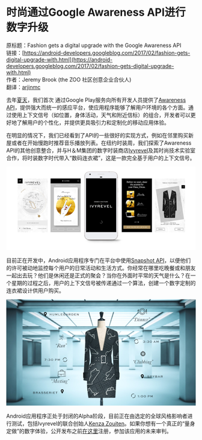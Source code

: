 # 时尚通过Google Awareness API进行数字升级

原标题：Fashion gets a digital upgrade with the Google Awareness API  
链接：[https://android-developers.googleblog.com/2017/02/fashion-gets-digital-upgrade-with.html](https://android-developers.googleblog.com/2017/02/fashion-gets-digital-upgrade-with.html)  
作者：Jeremy Brook (the ZOO 社区创意企业合伙人)  
翻译：[arjinmc](https://github.com/arjinmc)  

去年[夏天](https://android-developers.googleblog.com/2016/06/create-intelligent-context-aware-apps.html)，我们首次 通过Google Play服务向所有开发人员提供了[Awareness API](https://developers.google.com/awareness/)，提供强大而统一的感应平台，使应用程序能够了解用户环境的各个方面。通过使用上下文信号（如位置，身体活动，天气和附近信标）的组合，开发者可以更好地了解用户的个性化，并提供更具吸引力和定制化的移动应用体验。

在明显的情况下，我们已经看到了API的一些很好的实现方式，例如在邻里购买新屋或者在开始慢跑时推荐音乐播放列表。在纽约时装周，我们探索了Awareness API的其他创意整合，并与H＆M集团的数字时装商店[Ivyrevel](http://www.ivyrevel.com/us/home)及其时尚技术实验室合作，将时装数字时代带入“数码连衣裙”，这是一款完全基于用户的上下文信号。

![img](../images/2017.2.6.awareness.1.png)  

目前正在开发中，Android应用程序专门在平台中使用[Snapshot API](https://developers.google.com/awareness/android-api/snapshot-api-overview)，以便他们的许可被动地监控每个用户的日常活动和生活方式。你经常在哪里吃晚餐或和朋友一起出去玩？他们是休闲还是正式的聚会？当你在外面时平常的天气是什么？在一个星期的过程之后，用户的上下文信号被传递通过一个算法，创建一个数字定制的连衣裙设计供用户购买。

![img](../images/2017.2.6.awareness.2.png)  

Android应用程序正处于封闭的Alpha阶段，目前正在由选定的全球风格影响者进行测试，包括Ivyrevel的联合创始人[Kenza Zouiten](https://www.youtube.com/user/KenzaZouitenOfficial)。如果你想有一个真正的“量身定做”的数字体验，公开发布之前[在这里](http://codedcouture.com/)注册，参加该应用的未来审判。
